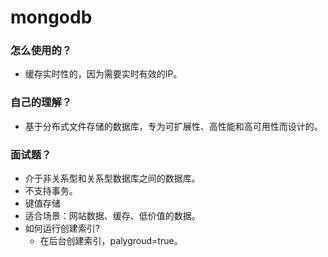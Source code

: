 # mongodb


### 怎么使用的？
- 缓存实时性的，因为需要实时有效的IP。 

### 自己的理解？
- 基于分布式文件存储的数据库，专为可扩展性、高性能和高可用性而设计的。

### 面试题？
- 介于非关系型和关系型数据库之间的数据库。
- 不支持事务。
- 键值存储
- 适合场景：网站数据、缓存、低价值的数据。
- 如何运行创建索引?
    - 在后台创建索引，palygroud=true。
